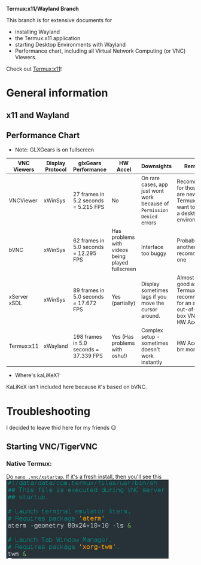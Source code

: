 **Termux:x11/Wayland Branch**

This branch is for extensive documents for
- installing Wayland
- the Termux:x11 application
- starting Desktop Environments with Wayland
- Performance chart, including all Virtual Network Computing (or VNC) Viewers.


Check out [Termux:x11](https://github.com/termux/termux-x11)!


# General information
## x11 and Wayland
## Performance Chart
- Note: GLXGears is on fullscreen

|VNC Viewers|Display Protocol|glxGears Performance|HW Accel|Downsights|Remarks|
|-----------------|------|---|---|-----|-----|
|VNCViewer|xWinSys|27 frames in 5.2 seconds =  5.215 FPS|No|On rare cases, app just wont work because of `Permission Denied` errors|Recommended for those who are new to Termux and want to set up a desktop environment|
|bVNC|xWinSys|62 frames in 5.0 seconds = 12.295 FPS|Has problems with videos being played fullscreen|Interface too buggy|Probably another recommended one|
|xServer xSDL|xWinSys|89 frames in 5.0 seconds = 17.672 FPS|Yes (partially)|Display sometimes lags if you move the cursor around.|Almost as good as Termux:x11, recommended for an almost out-of-the-box VNC with HW Accel|
|Termux:x11|xWayland|198 frames in 5.0 seconds = 37.339 FPS|Yes (Has problems with oshu!)|Complex setup - sometimes doesn't work instantly|HW Accel go brr moment?|

- Where's kaLiKeX?

KaLiKeX isn't included here because it's based on bVNC.

# Troubleshooting
I decided to leave thid here for my friends 😉
## Starting VNC/TigerVNC
### Native Termux:
Do `nano .vnc/xstartup`. If it's a fresh install, then you'll see this
![image](./images/fresh-xstartup.png)
